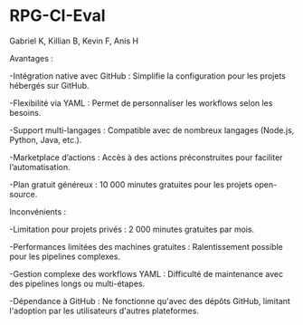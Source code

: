 # RPG-CI-Eval
Gabriel K, Killian B, Kevin F, Anis H

Avantages :

-Intégration native avec GitHub : Simplifie la configuration pour les projets hébergés sur GitHub.

-Flexibilité via YAML : Permet de personnaliser les workflows selon les besoins.

-Support multi-langages : Compatible avec de nombreux langages (Node.js, Python, Java, etc.).

-Marketplace d’actions : Accès à des actions préconstruites pour faciliter l’automatisation.

-Plan gratuit généreux : 10 000 minutes gratuites pour les projets open-source.

Inconvénients :

-Limitation pour projets privés : 2 000 minutes gratuites par mois.

-Performances limitées des machines gratuites : Ralentissement possible pour les pipelines complexes.

-Gestion complexe des workflows YAML : Difficulté de maintenance avec des pipelines longs ou multi-étapes.

-Dépendance à GitHub : Ne fonctionne qu'avec des dépôts GitHub, limitant l'adoption par les utilisateurs d'autres plateformes.
